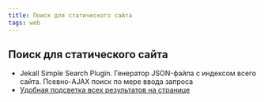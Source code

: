 ```yaml
---
title: Поиск для статического сайта
tags: web
---
```

## Поиск для статического сайта

- Jekall Simple Search Plugin. Генератор JSON-файла с индексом всего сайта. Псевно-AJAX поиск по мере ввода запроса
- [Удобная подсветка всех результатов на странице](https://stackoverflow.com/questions/16251505/how-to-highlight-all-text-occurrences-in-a-html-page-with-javascript/47440755#47440755)

